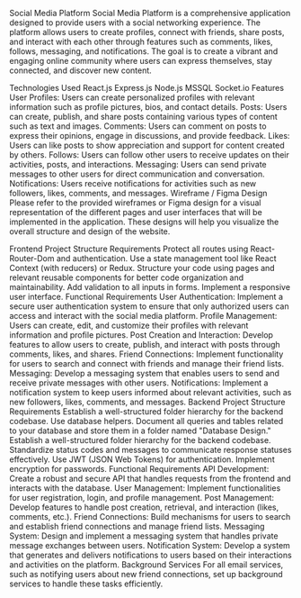 Social Media Platform
Social Media Platform is a comprehensive application designed to provide users with a social networking experience. The platform allows users to create profiles, connect with friends, share posts, and interact with each other through features such as comments, likes, follows, messaging, and notifications. The goal is to create a vibrant and engaging online community where users can express themselves, stay connected, and discover new content.

Technologies Used
React.js
Express.js
Node.js
MSSQL
Socket.io
Features
User Profiles: Users can create personalized profiles with relevant information such as profile pictures, bios, and contact details.
Posts: Users can create, publish, and share posts containing various types of content such as text and images.
Comments: Users can comment on posts to express their opinions, engage in discussions, and provide feedback.
Likes: Users can like posts to show appreciation and support for content created by others.
Follows: Users can follow other users to receive updates on their activities, posts, and interactions.
Messaging: Users can send private messages to other users for direct communication and conversation.
Notifications: Users receive notifications for activities such as new followers, likes, comments, and messages.
Wireframe / Figma Design
Please refer to the provided wireframes or Figma design for a visual representation of the different pages and user interfaces that will be implemented in the application. These designs will help you visualize the overall structure and design of the website.

Frontend
Project Structure Requirements
Protect all routes using React-Router-Dom and authentication.
Use a state management tool like React Context (with reducers) or Redux.
Structure your code using pages and relevant reusable components for better code organization and maintainability.
Add validation to all inputs in forms.
Implement a responsive user interface.
Functional Requirements
User Authentication: Implement a secure user authentication system to ensure that only authorized users can access and interact with the social media platform.
Profile Management: Users can create, edit, and customize their profiles with relevant information and profile pictures.
Post Creation and Interaction: Develop features to allow users to create, publish, and interact with posts through comments, likes, and shares.
Friend Connections: Implement functionality for users to search and connect with friends and manage their friend lists.
Messaging: Develop a messaging system that enables users to send and receive private messages with other users.
Notifications: Implement a notification system to keep users informed about relevant activities, such as new followers, likes, comments, and messages.
Backend
Project Structure Requirements
Establish a well-structured folder hierarchy for the backend codebase.
Use database helpers.
Document all queries and tables related to your database and store them in a folder named "Database Design."
Establish a well-structured folder hierarchy for the backend codebase.
Standardize status codes and messages to communicate response statuses effectively.
Use JWT (JSON Web Tokens) for authentication.
Implement encryption for passwords.
Functional Requirements
API Development: Create a robust and secure API that handles requests from the frontend and interacts with the database.
User Management: Implement functionalities for user registration, login, and profile management.
Post Management: Develop features to handle post creation, retrieval, and interaction (likes, comments, etc.).
Friend Connections: Build mechanisms for users to search and establish friend connections and manage friend lists.
Messaging System: Design and implement a messaging system that handles private message exchanges between users.
Notification System: Develop a system that generates and delivers notifications to users based on their interactions and activities on the platform.
Background Services
For all email services, such as notifying users about new friend connections, set up background services to handle these tasks efficiently.
